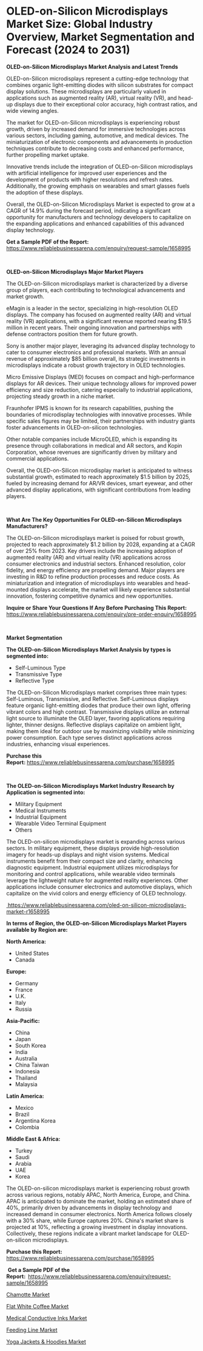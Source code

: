 <p><h1>OLED-on-Silicon Microdisplays Market Size: Global Industry Overview, Market Segmentation and Forecast (2024 to 2031)</h1></p><p><strong>OLED-on-Silicon Microdisplays Market Analysis and Latest Trends</strong></p>
<p><p>OLED-on-Silicon microdisplays represent a cutting-edge technology that combines organic light-emitting diodes with silicon substrates for compact display solutions. These microdisplays are particularly valued in applications such as augmented reality (AR), virtual reality (VR), and head-up displays due to their exceptional color accuracy, high contrast ratios, and wide viewing angles. </p><p>The market for OLED-on-Silicon microdisplays is experiencing robust growth, driven by increased demand for immersive technologies across various sectors, including gaming, automotive, and medical devices. The miniaturization of electronic components and advancements in production techniques contribute to decreasing costs and enhanced performance, further propelling market uptake.</p><p>Innovative trends include the integration of OLED-on-Silicon microdisplays with artificial intelligence for improved user experiences and the development of products with higher resolutions and refresh rates. Additionally, the growing emphasis on wearables and smart glasses fuels the adoption of these displays. </p><p>Overall, the OLED-on-Silicon Microdisplays Market is expected to grow at a CAGR of 14.9% during the forecast period, indicating a significant opportunity for manufacturers and technology developers to capitalize on the expanding applications and enhanced capabilities of this advanced display technology.</p></p>
<p><strong>Get a Sample PDF of the Report:&nbsp;</strong> <a href="https://www.reliablebusinessarena.com/enquiry/request-sample/1658995?utm_campaign=1480&utm_medium=2&utm_source=Github&utm_content=ia&utm_term=13102024&utm_id=oled-on-silicon-microdisplays">https://www.reliablebusinessarena.com/enquiry/request-sample/1658995</a></p>
<p>&nbsp;</p>
<p><strong>OLED-on-Silicon Microdisplays Major Market Players</strong></p>
<p><p>The OLED-on-Silicon microdisplays market is characterized by a diverse group of players, each contributing to technological advancements and market growth. </p><p>eMagin is a leader in the sector, specializing in high-resolution OLED displays. The company has focused on augmented reality (AR) and virtual reality (VR) applications, with a significant revenue reported nearing $19.5 million in recent years. Their ongoing innovation and partnerships with defense contractors position them for future growth.</p><p>Sony is another major player, leveraging its advanced display technology to cater to consumer electronics and professional markets. With an annual revenue of approximately $85 billion overall, its strategic investments in microdisplays indicate a robust growth trajectory in OLED technologies.</p><p>Micro Emissive Displays (MED) focuses on compact and high-performance displays for AR devices. Their unique technology allows for improved power efficiency and size reduction, catering especially to industrial applications, projecting steady growth in a niche market.</p><p>Fraunhofer IPMS is known for its research capabilities, pushing the boundaries of microdisplay technologies with innovative processes. While specific sales figures may be limited, their partnerships with industry giants foster advancements in OLED-on-silicon technologies.</p><p>Other notable companies include MicroOLED, which is expanding its presence through collaborations in medical and AR sectors, and Kopin Corporation, whose revenues are significantly driven by military and commercial applications.</p><p>Overall, the OLED-on-Silicon microdisplay market is anticipated to witness substantial growth, estimated to reach approximately $1.5 billion by 2025, fueled by increasing demand for AR/VR devices, smart eyewear, and other advanced display applications, with significant contributions from leading players.</p></p>
<p>&nbsp;</p>
<p><strong>What Are The Key Opportunities For OLED-on-Silicon Microdisplays Manufacturers?</strong></p>
<p><p>The OLED-on-Silicon microdisplays market is poised for robust growth, projected to reach approximately $1.2 billion by 2028, expanding at a CAGR of over 25% from 2023. Key drivers include the increasing adoption of augmented reality (AR) and virtual reality (VR) applications across consumer electronics and industrial sectors. Enhanced resolution, color fidelity, and energy efficiency are propelling demand. Major players are investing in R&D to refine production processes and reduce costs. As miniaturization and integration of microdisplays into wearables and head-mounted displays accelerate, the market will likely experience substantial innovation, fostering competitive dynamics and new opportunities.</p></p>
<p><strong>Inquire or Share Your Questions If Any Before Purchasing This Report:</strong> <a href="https://www.reliablebusinessarena.com/enquiry/pre-order-enquiry/1658995?utm_campaign=1480&utm_medium=2&utm_source=Github&utm_content=ia&utm_term=13102024&utm_id=oled-on-silicon-microdisplays">https://www.reliablebusinessarena.com/enquiry/pre-order-enquiry/1658995</a></p>
<p>&nbsp;</p>
<p><strong>Market Segmentation</strong></p>
<p><strong>The OLED-on-Silicon Microdisplays Market Analysis by types is segmented into:</strong></p>
<p><ul><li>Self-Luminous Type</li><li>Transmissive Type</li><li>Reflective Type</li></ul></p>
<p><p>The OLED-on-Silicon Microdisplays market comprises three main types: Self-Luminous, Transmissive, and Reflective. Self-Luminous displays feature organic light-emitting diodes that produce their own light, offering vibrant colors and high contrast. Transmissive displays utilize an external light source to illuminate the OLED layer, favoring applications requiring lighter, thinner designs. Reflective displays capitalize on ambient light, making them ideal for outdoor use by maximizing visibility while minimizing power consumption. Each type serves distinct applications across industries, enhancing visual experiences.</p></p>
<p><strong>Purchase this Report:&nbsp;</strong><a href="https://www.reliablebusinessarena.com/purchase/1658995?utm_campaign=1480&utm_medium=2&utm_source=Github&utm_content=ia&utm_term=13102024&utm_id=oled-on-silicon-microdisplays">https://www.reliablebusinessarena.com/purchase/1658995</a></p>
<p>&nbsp;</p>
<p><strong>The OLED-on-Silicon Microdisplays Market Industry Research by Application is segmented into:</strong></p>
<p><ul><li>Military Equipment</li><li>Medical Instruments</li><li>Industrial Equipment</li><li>Wearable Video Terminal Equipment</li><li>Others</li></ul></p>
<p><p>The OLED-on-silicon microdisplays market is expanding across various sectors. In military equipment, these displays provide high-resolution imagery for heads-up displays and night vision systems. Medical instruments benefit from their compact size and clarity, enhancing diagnostic equipment. Industrial equipment utilizes microdisplays for monitoring and control applications, while wearable video terminals leverage the lightweight nature for augmented reality experiences. Other applications include consumer electronics and automotive displays, which capitalize on the vivid colors and energy efficiency of OLED technology.</p></p>
<p><a href="https://www.reliablebusinessarena.com/oled-on-silicon-microdisplays-market-r1658995?utm_campaign=1480&utm_medium=2&utm_source=Github&utm_content=ia&utm_term=13102024&utm_id=oled-on-silicon-microdisplays">&nbsp;https://www.reliablebusinessarena.com/oled-on-silicon-microdisplays-market-r1658995</a></p>
<p><strong>In terms of Region, the OLED-on-Silicon Microdisplays Market Players available by Region are:</strong></p>
<p>
    <p> <strong> North America: </strong>
        <ul>
            <li>United States</li>
            <li>Canada</li>
        </ul>
        </p> 
    <p> <strong> Europe: </strong>
        <ul>
            <li>Germany</li>
            <li>France</li>
            <li>U.K.</li>
            <li>Italy</li>
            <li>Russia</li>
        </ul>
        </p> 
    <p> <strong> Asia-Pacific: </strong>
        <ul>
            <li>China</li>
            <li>Japan</li>
            <li>South Korea</li>
            <li>India</li>
            <li>Australia</li>
            <li>China Taiwan</li>
            <li>Indonesia</li>
            <li>Thailand</li>
            <li>Malaysia</li>
        </ul>
        </p> 
    <p> <strong> Latin America: </strong>
        <ul>
            <li>Mexico</li>
            <li>Brazil</li>
            <li>Argentina Korea</li>
            <li>Colombia</li>
        </ul>
        </p> 
    <p> <strong> Middle East & Africa: </strong>
        <ul>
            <li>Turkey</li>
            <li>Saudi</li>
            <li>Arabia</li>
            <li>UAE</li>
            <li>Korea</li>
        </ul>
    </p>
    </p>
<p><p>The OLED-on-silicon microdisplays market is experiencing robust growth across various regions, notably APAC, North America, Europe, and China. APAC is anticipated to dominate the market, holding an estimated share of 40%, primarily driven by advancements in display technology and increased demand in consumer electronics. North America follows closely with a 30% share, while Europe captures 20%. China's market share is projected at 10%, reflecting a growing investment in display innovations. Collectively, these regions indicate a vibrant market landscape for OLED-on-silicon microdisplays.</p></p>
<p><strong>Purchase this Report: </strong><a href="https://www.reliablebusinessarena.com/purchase/1658995?utm_campaign=1480&utm_medium=2&utm_source=Github&utm_content=ia&utm_term=13102024&utm_id=oled-on-silicon-microdisplays">https://www.reliablebusinessarena.com/purchase/1658995</a></p>
<p>&nbsp;<strong>Get a Sample PDF of the Report:&nbsp;&nbsp;</strong><a href="https://www.reliablebusinessarena.com/enquiry/request-sample/1658995?utm_campaign=1480&utm_medium=2&utm_source=Github&utm_content=ia&utm_term=13102024&utm_id=oled-on-silicon-microdisplays">https://www.reliablebusinessarena.com/enquiry/request-sample/1658995</a></p>
<p><strong></strong></p>
<p><p><a href="https://www.linkedin.com/pulse/evolution-chamotte-market-key-shifts-from-2024-2031-ora-marketing-nrpqf?trk=public_post_embed_feed-article-content&utm_campaign=1480&utm_medium=2&utm_source=Github&utm_content=ia&utm_term=13102024&utm_id=oled-on-silicon-microdisplays">Chamotte Market</a></p><p><a href="https://www.linkedin.com/pulse/flat-white-coffee-market-evolution-key-trends-regional-ifofe?trk=public_post_embed_feed-article-content&utm_campaign=1480&utm_medium=2&utm_source=Github&utm_content=ia&utm_term=13102024&utm_id=oled-on-silicon-microdisplays">Flat White Coffee Market</a></p><p><a href="https://www.linkedin.com/pulse/medical-conductive-inks-market-maturity-analysis-regional-num4f?trk=public_post_embed_feed-article-content&utm_campaign=1480&utm_medium=2&utm_source=Github&utm_content=ia&utm_term=13102024&utm_id=oled-on-silicon-microdisplays">Medical Conductive Inks Market</a></p><p><a href="https://www.linkedin.com/pulse/digital-transformation-feeding-line-industry-market-xwukc?trk=public_post_embed_feed-article-content&utm_campaign=1480&utm_medium=2&utm_source=Github&utm_content=ia&utm_term=13102024&utm_id=oled-on-silicon-microdisplays">Feeding Line Market</a></p><p><a href="https://www.linkedin.com/pulse/yoga-jackets-hoodies-market-outlook-current-assessment-tjuac?trk=public_post_embed_feed-article-content&utm_campaign=1480&utm_medium=2&utm_source=Github&utm_content=ia&utm_term=13102024&utm_id=oled-on-silicon-microdisplays">Yoga Jackets & Hoodies Market</a></p></p>